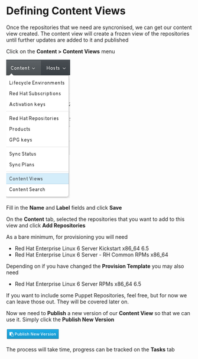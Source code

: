 # Defining Content Views

Once the repositories that we need are syncronised, we can get our content view created. The content view will create a frozen view of the repositories until further updates are added to it and published

Click on the **Content > Content Views** menu

![Content Views Menu Item](../images/menu-content-view.png)

Fill in the **Name** and **Label** fields and click **Save**

On the **Content** tab, selected the repositories that you want to add to this view and click **Add Repositories**

As a bare minimum, for provisioning you will need

* Red Hat Enterprise Linux 6 Server Kickstart x86_64 6.5
* Red Hat Enterprise Linux 6 Server - RH Common RPMs x86_64

Depending on if you have changed the **Provision Template** you may also need

* Red Hat Enterprise Linux 6 Server RPMs x86_64 6.5

If you want to include some Puppet Repositories, feel free, but for now we can leave those out. They will be covered later on.

Now we need to **Publish** a new version of our **Content View** so that we can use it. Simply click the **Publish New Version**

![Publish New Version ](../images/button-publish-new-version.png)

The process will take time, progress can be tracked on the **Tasks** tab

